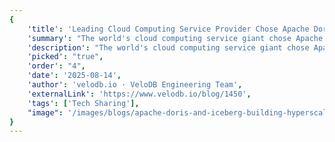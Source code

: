 ```yaml
---
{
    'title': 'Leading Cloud Computing Service Provider Chose Apache Doris + Iceberg for Hyperscale Data Lakehouse',
    'summary': "The world's cloud computing service giant chose Apache Doris + Apache Iceberg to upgrade its data platform into a flexible, efficient data lakehouse with low costs. This solution handles reporting and BI, federated analysis, log storage and analysis, and high-concurrency analysis. With Apache Doris, this company has successfully launched 20+ projects with 50+ clusters, 3000+ nodes, and over 15 petabytes of data.",
    'description': "The world's cloud computing service giant chose Apache Doris + Apache Iceberg to upgrade its data platform into a flexible, efficient data lakehouse with low costs. This solution handles reporting and BI, federated analysis, log storage and analysis, and high-concurrency analysis. With Apache Doris, this company has successfully launched 20+ projects with 50+ clusters, 3000+ nodes, and over 15 petabytes of data.",
    'picked': "true",
    'order': "4",
    'date': '2025-08-14',
    'author': 'velodb.io · VeloDB Engineering Team',
    'externalLink': 'https://www.velodb.io/blog/1450',
    'tags': ['Tech Sharing'],
    "image": '/images/blogs/apache-doris-and-iceberg-building-hyperscale-data-lakehouse.png'
}
---
```

